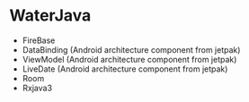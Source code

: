 # WaterJava

- FireBase
- DataBinding (Android architecture component from jetpak)
- ViewModel (Android architecture component from jetpak)
- LiveDate (Android architecture component from jetpak)
- Room
- Rxjava3
